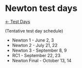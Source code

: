 # Newton test days

[ ← Test Days](/testday)

(Tentative test day schedule)

* Newton 1 - June 2, 3
* Newton 2 - July 21, 22
* Newton 3 - September 8, 9
* RC1   - September 22, 23
* Newton Final - October 13, 14


